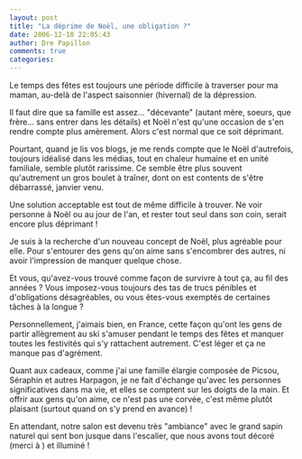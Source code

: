 ```yaml
---
layout: post
title: "La déprime de Noël, une obligation ?"
date: 2006-12-10 22:05:43
author: Dre Papillon
comments: true
categories: 
---
```



Le temps des fêtes est toujours une période difficile à traverser pour ma maman, au-delà de l'aspect saisonnier (hivernal) de la dépression.

Il faut dire que sa famille est assez... "décevante" (autant mère, soeurs, que frère... sans entrer dans les détails) et Noël n'est qu'une occasion de s'en rendre compte plus amèrement. Alors c'est normal que ce soit déprimant.

Pourtant, quand je lis vos blogs, je me rends compte que le Noël d'autrefois, toujours idéalisé dans les médias, tout en chaleur humaine et en unité familiale, semble plutôt rarissime. Ce semble être plus souvent qu'autrement un gros boulet à traîner, dont on est contents de s'être débarrassé, janvier venu.

Une solution acceptable est tout de même difficile à trouver. Ne voir personne à Noël ou au jour de l'an, et rester tout seul dans son coin, serait encore plus déprimant !

Je suis à la recherche d'un nouveau concept de Noël, plus agréable pour elle. Pour s'entourer des gens qu'on aime sans s'encombrer des autres, ni avoir l'impression de manquer quelque chose.

Et vous, qu'avez-vous trouvé comme façon de survivre à tout ça, au fil des années ? Vous imposez-vous toujours des tas de trucs pénibles et d'obligations désagréables, ou vous êtes-vous exemptés de certaines tâches à la longue ?

Personnellement, j'aimais bien, en France, cette façon qu'ont les gens de partir allègrement au ski s'amuser pendant le temps des fêtes et manquer toutes les festivités qui s'y rattachent autrement. C'est léger et ça ne manque pas d'agrément.

Quant aux cadeaux, comme j'ai une famille élargie composée de Picsou, Séraphin et autres Harpagon, je ne fait d'échange qu'avec les personnes significatives dans ma vie, et elles se comptent sur les doigts de la main. Et offrir aux gens qu'on aime, ce n'est pas une corvée, c'est même plutôt plaisant (surtout quand on s'y prend en avance) !

En attendant, notre salon est devenu très "ambiance" avec le grand sapin naturel qui sent bon jusque dans l'escalier, que nous avons tout décoré (merci à ) et illuminé !